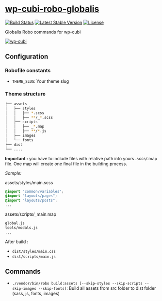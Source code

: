 # [wp-cubi-robo-globalis](https://github.com/globalis-ms/wp-cubi-robo-globalis)

[![Build Status](https://travis-ci.com/globalis-ms/wp-cubi-robo-globalis.svg?branch=master)](https://travis-ci.com/globalis-ms/wp-cubi-robo-globalis)
[![Latest Stable Version](https://poser.pugx.org/globalis/wp-cubi-robo-globalis/v/stable)](https://packagist.org/packages/globalis/wp-cubi-robo-globalis)
[![License](https://poser.pugx.org/globalis/wp-cubi-robo-globalis/license)](https://github.com/globalis-ms/wp-cubi-robo-globalis/blob/master/LICENSE.md)

Globalis Robo commands for wp-cubi

[![wp-cubi](https://github.com/globalis-ms/wp-cubi/raw/master/.resources/wp-cubi-500x175.jpg)](https://github.com/globalis-ms/wp-cubi/)

## Configuration

### Robofile constants

* `THEME_SLUG`: Your theme slug

### Theme structure

```bash
├── assets
│   ├── styles
│   │   ├── *.scss
│   │   ├── **/_*.scss
│   ├── scripts
│   │   ├── _*.map
│   │   ├── **/*.js
│   ├── images
│   └── fonts
├── dist
└── ....
```

**Important :** you have to include files with relative path into yours *.scss/*.map file. One map will create one final file in the building process.

*Sample:*

assets/styles/main.scss
```css
@import "common/variables";
@import "layouts/pages";
@import "layouts/posts";
...
```
assets/scripts/_main.map
```bash
global.js
tools/modals.js
...
```

After build :

* `dist/styles/main.css`
* `dist/scripts/main.js`

## Commands

* `./vendor/bin/robo build:assets [--skip-styles --skip-scripts --skip-images --skip-fonts]`: Build all assets from src folder to dist folder (sass, js, fonts, images)
